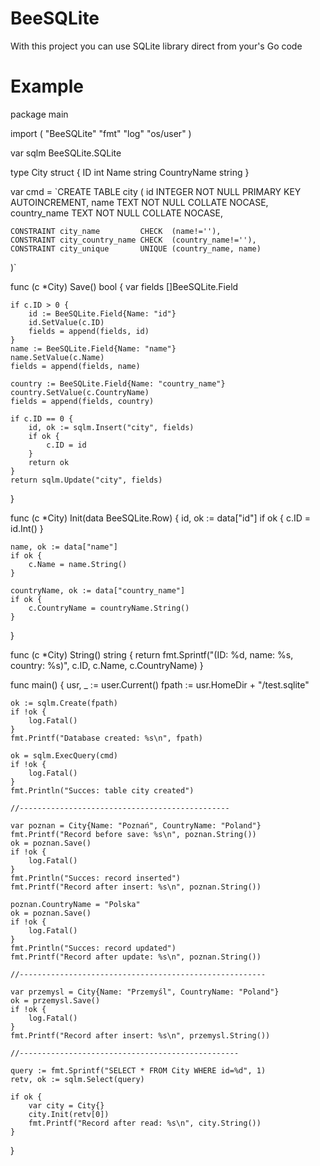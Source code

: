 # BeeSQLite
With this project you can use SQLite library direct from your's Go code

# Example
package main

import (
	"BeeSQLite"
	"fmt"
	"log"
	"os/user"
)

var sqlm BeeSQLite.SQLite

type City struct {
	ID          int
	Name        string
	CountryName string
}

var cmd = `CREATE TABLE city
(
	id           INTEGER  NOT NULL PRIMARY KEY AUTOINCREMENT,
	name         TEXT     NOT NULL COLLATE NOCASE,
	country_name TEXT     NOT NULL COLLATE NOCASE,

	CONSTRAINT city_name         CHECK  (name!=''),
	CONSTRAINT city_country_name CHECK  (country_name!=''),
	CONSTRAINT city_unique       UNIQUE (country_name, name)
)`

func (c *City) Save() bool {
	var fields []BeeSQLite.Field

	if c.ID > 0 {
		id := BeeSQLite.Field{Name: "id"}
		id.SetValue(c.ID)
		fields = append(fields, id)
	}
	name := BeeSQLite.Field{Name: "name"}
	name.SetValue(c.Name)
	fields = append(fields, name)

	country := BeeSQLite.Field{Name: "country_name"}
	country.SetValue(c.CountryName)
	fields = append(fields, country)

	if c.ID == 0 {
		id, ok := sqlm.Insert("city", fields)
		if ok {
			c.ID = id
		}
		return ok
	}
	return sqlm.Update("city", fields)
}

func (c *City) Init(data BeeSQLite.Row) {
	id, ok := data["id"]
	if ok {
		c.ID = id.Int()
	}

	name, ok := data["name"]
	if ok {
		c.Name = name.String()
	}

	countryName, ok := data["country_name"]
	if ok {
		c.CountryName = countryName.String()
	}
}

func (c *City) String() string {
	return fmt.Sprintf("(ID: %d, name: %s, country: %s)", c.ID, c.Name, c.CountryName)
}

func main() {
	usr, _ := user.Current()
	fpath := usr.HomeDir + "/test.sqlite"

	ok := sqlm.Create(fpath)
	if !ok {
		log.Fatal()
	}
	fmt.Printf("Database created: %s\n", fpath)

	ok = sqlm.ExecQuery(cmd)
	if !ok {
		log.Fatal()
	}
	fmt.Println("Succes: table city created")

	//-----------------------------------------------

	var poznan = City{Name: "Poznań", CountryName: "Poland"}
	fmt.Printf("Record before save: %s\n", poznan.String())
	ok = poznan.Save()
	if !ok {
		log.Fatal()
	}
	fmt.Println("Succes: record inserted")
	fmt.Printf("Record after insert: %s\n", poznan.String())

	poznan.CountryName = "Polska"
	ok = poznan.Save()
	if !ok {
		log.Fatal()
	}
	fmt.Println("Succes: record updated")
	fmt.Printf("Record after update: %s\n", poznan.String())

	//-------------------------------------------------------

	var przemysl = City{Name: "Przemyśl", CountryName: "Poland"}
	ok = przemysl.Save()
	if !ok {
		log.Fatal()
	}
	fmt.Printf("Record after insert: %s\n", przemysl.String())

	//-------------------------------------------------

	query := fmt.Sprintf("SELECT * FROM City WHERE id=%d", 1)
	retv, ok := sqlm.Select(query)

	if ok {
		var city = City{}
		city.Init(retv[0])
		fmt.Printf("Record after read: %s\n", city.String())
	}
}
